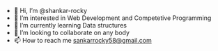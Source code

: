 - 👋 Hi, I’m @shankar-rocky
- 👀 I’m interested in Web Development and Competetive Programming
- 🌱 I’m currently learning Data structures
- 💞️ I’m looking to collaborate on any body
- 📫 How to reach me sankarrocky58@gmail.com

<!---
shankar-rocky/shankar-rocky is a ✨ special ✨ repository because its `README.md` (this file) appears on your GitHub profile.
You can click the Preview link to take a look at your changes.
--->
